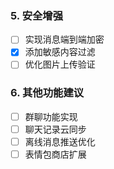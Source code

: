 ### 5. 安全增强
- [ ] 实现消息端到端加密
- [x] 添加敏感内容过滤
- [ ] 优化图片上传验证
### 6. 其他功能建议
- [ ] 群聊功能实现
- [ ] 聊天记录云同步
- [ ] 离线消息推送优化
- [ ] 表情包商店扩展
